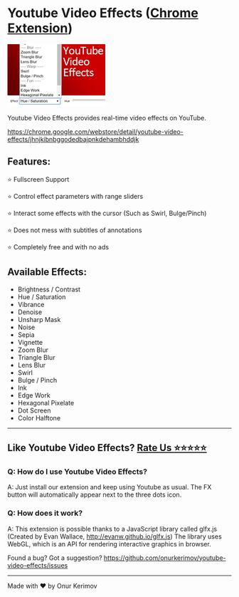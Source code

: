 # Youtube Video Effects ([Chrome Extension](https://chrome.google.com/webstore/detail/youtube-video-effects/jhnjkibnbggodedbajpnkdehambhddjk))
![](image.jpg) 

Youtube Video Effects provides real-time video effects on YouTube.

https://chrome.google.com/webstore/detail/youtube-video-effects/jhnjkibnbggodedbajpnkdehambhddjk
## Features:

⭐️ Fullscreen Support

⭐️ Control effect parameters with range sliders

⭐️ Interact some effects with the cursor (Such as Swirl, Bulge/Pinch)

⭐️ Does not mess with subtitles of annotations

⭐️ Completely free and with no ads


## Available Effects:
- Brightness / Contrast
- Hue / Saturation
- Vibrance
- Denoise
- Unsharp Mask
- Noise
- Sepia
- Vignette
- Zoom Blur
- Triangle Blur
- Lens Blur
- Swirl
- Bulge / Pinch
- Ink
- Edge Work
- Hexagonal Pixelate
- Dot Screen
- Color Halftone

------------
Like Youtube Video Effects? [Rate Us <kbd>⭐️⭐️⭐️⭐️⭐️</kbd>](https://chrome.google.com/webstore/detail/youtube-video-effects/jhnjkibnbggodedbajpnkdehambhddjk)
------------

### Q: How do I use Youtube Video Effects?
A: Just install our extension and keep using Youtube as usual. The FX button will automatically appear next to the three dots icon.

### Q: How does it work?
A: This extension is possible thanks to a JavaScript library called glfx.js (Created by Evan Wallace, http://evanw.github.io/glfx.js) The library uses WebGL, which is an API for rendering interactive graphics in browser. 

Found a bug? Got a suggestion?
https://github.com/onurkerimov/youtube-video-effects/issues

------------
Made with ❤️ by Onur Kerimov
